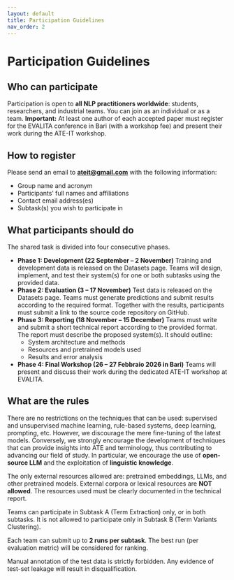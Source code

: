```yaml
---
layout: default
title: Participation Guidelines
nav_order: 2
---
```


# Participation Guidelines

## Who can participate

Participation is open to **all NLP practitioners worldwide**: students, researchers, and industrial teams. You can join as an individual or as a team.
**Important:** At least one author of each accepted paper must register for the EVALITA conference in Bari (with a workshop fee) and present their work during the ATE-IT workshop.

## How to register
Please send an email to **ateit@gmail.com** with the following information:
- Group name and acronym
-	Participants’ full names and affiliations
-	Contact email address(es)
-	Subtask(s) you wish to participate in

## What participants should do
The shared task is divided into four consecutive phases.
- **Phase 1: Development (22 September – 2 November)** Training and development data is released on the Datasets page. Teams will design, implement, and test their system(s) for one or both subtasks using the provided data.
- **Phase 2: Evaluation (3 – 17 November)** Test data is released on the Datasets page. Teams must generate predictions and submit results according to the required format. Together with the results, participants must submit a link to the source code repository on GitHub.
- **Phase 3: Reporting (18 November – 15 December)** Teams must write and submit a short technical report according to the provided format. The report must describe the proposed system(s). It should outline:
  -	System architecture and methods
  -	Resources and pretrained models used
  -	Results and error analysis
- **Phase 4: Final Workshop (26 – 27 Febbraio 2026 in Bari)** Teams will present and discuss their work during the dedicated ATE-IT workshop at EVALITA.

## What are the rules

There are no restrictions on the techniques that can be used: supervised and unsupervised machine learning, rule-based systems, deep learning, prompting, etc. However, we discourage the mere fine-tuning of the latest models. Conversely, we strongly encourage the development of techniques that can provide insights into ATE and terminology, thus contributing to advancing our field of study. In particular, we encourage the use of **open-source LLM** and the exploitation of **linguistic knowledge**.

The only external resources allowed are: pretrained embeddings, LLMs, and other pretrained models. External corpora or lexical resources are **NOT allowed**. The resources used must be clearly documented in the technical report.

Teams can participate in Subtask A (Term Extraction) only, or in both subtasks. It is not allowed to participate only in Subtask B (Term Variants Clustering).

Each team can submit up to **2 runs per subtask**. The best run (per evaluation metric) will be considered for ranking. 

Manual annotation of the test data is strictly forbidden. Any evidence of test-set leakage will result in disqualification.

